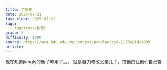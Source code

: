 ```yaml
---
title: 苹果树
date: 2025-07-21
last_clear: 2025-07-21
tags:
  - tag/trees/树剖
grasp: 3
difficulty: 1800
source: https://acm.hdu.edu.cn/contest/problem?cid=1173&pid=1009
article:
---
```

现在知道jiangly的板子咋用了。。。
就是暴力修改父亲儿子，其他的让他们自己查
